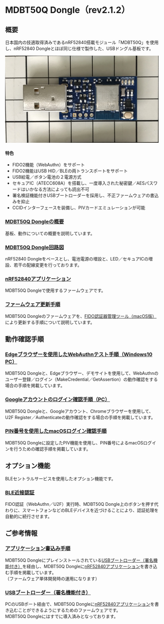 # MDBT50Q Dongle（rev2.1.2）

## 概要

日本国内の技適取得済みであるnRF52840搭載モジュール「MDBT50Q」を使用し、nRF52840 Dongleとほぼ同じ仕様で製作した、USBドングル基板です。

<img src="../../FIDO2Device/MDBT50Q_Dongle/pcb_rev2_1_2/assets/0001.jpg" width="500">

#### 特色
- FIDO2機能（WebAuthn）をサポート
- FIDO2機能はUSB HID／BLEの両トランスポートをサポート
- USB給電／ボタン電池の２電源方式
- セキュアIC（ATECC608A）を搭載し、一度導入された秘密鍵／AESパスワードはいかなる方法によっても読出不可
- 署名検証機能付きUSBブートローダーを採用し、不正ファームウェアの書込みを抑止
- CCIDインターフェースを装備し、PIVカードエミュレーションが可能

### [MDBT50Q Dongleの概要](../../FIDO2Device/MDBT50Q_Dongle/pcb_rev2_1_2/README.md)

基板、動作についての概要を説明しています。

### [MDBT50Q Dongle回路図](../../FIDO2Device/MDBT50Q_Dongle/pcb_rev2_1_2/FIDO2AUTH_00212.pdf)

nRF52840 Dongleをベースとし、電池電源の増設と、LED／セキュアICの増設、若干の配線変更を行っております。

### [nRF52840アプリケーション](../../nRF5_SDK_v15.3.0/README.md)

MDBT50Q Dongleで使用するファームウェアです。

### [ファームウェア更新手順](../../MaintenanceTool/macOSApp/UPDATEFIRMWARE.md)

MDBT50Q Dongleのファームウェアを、[FIDO認証器管理ツール（macOS版）](MaintenanceTool/macOSApp)により更新する手順について説明しています。

## 動作確認手順

### [Edgeブラウザーを使用したWebAuthnテスト手順（Windows10 PC）](WEBAUTHNTEST.md)

MDBT50Q Dongleと、Edgeブラウザー、デモサイトを使用して、WebAuthnのユーザー登録／ログイン（MakeCredential／GetAssertion）の動作確認をする場合の手順を掲載しています。

### [Googleアカウントのログイン確認手順（PC）](PCCHROME.md)

MDBT50Q Dongleと、Googleアカウント、Chromeブラウザーを使用して、U2F Register／Authenticateの動作確認をする場合の手順を掲載しています。

### [PIN番号を使用したmacOSログイン確認手順](PIVPINLOGIN.md)

MDBT50Q Dongleに設定したPIV機能を使用し、PIN番号によるmacOSログインを行うための確認手順を掲載しています。

## オプション機能

BLEセントラルサービスを使用したオプション機能です。

### [BLE近接認証](BLEDAUTH.md)

FIDO認証（WebAuthn／U2F）実行時、MDBT50Q Dongle上のボタンを押す代わりに、スマートフォンなどのBLEデバイスを近づけることにより、認証処理を自動的に続行させます。

## ご参考情報

### [アプリケーション書込み手順](../../FIDO2Device/MDBT50Q_Dongle/pcb_rev2_1_2/APPINSTALL.md)

MDBT50Q Dongleにプレインストールされている[USBブートローダー（署名機能付き）](../../nRF5_SDK_v15.3.0/firmwares/secure_bootloader/README.md)を経由し、MDBT50Q Dongleに[nRF52840アプリケーション](../../nRF5_SDK_v15.3.0/README.md)を書き込む手順を掲載しています。<br>
（ファームウェア単体開発時の運用になります）

### [USBブートローダー（署名機能付き）](../../nRF5_SDK_v15.3.0/firmwares/secure_bootloader/README.md)

PCのUSBポート経由で、MDBT50Q Dongleに[nRF52840アプリケーション](../../nRF5_SDK_v15.3.0/README.md)を書き込むことができるようにするためのファームウェアです。<br>
MDBT50Q Dongleにはすでに導入済みとなっております。
